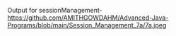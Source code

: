 Output for sessionManagement-https://github.com/AMITHGOWDAHM/Advanced-Java-Programs/blob/main/Session_Management_7a/7a.jpeg
